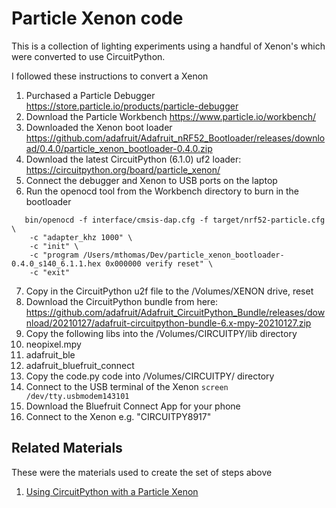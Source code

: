 # Particle Xenon code
This is a collection of lighting experiments using a handful of Xenon's which were converted to use CircuitPython.

I followed these instructions to convert a Xenon

 1. Purchased a Particle Debugger https://store.particle.io/products/particle-debugger
 2. Download the Particle Workbench https://www.particle.io/workbench/
 3. Downloaded the Xenon boot loader https://github.com/adafruit/Adafruit_nRF52_Bootloader/releases/download/0.4.0/particle_xenon_bootloader-0.4.0.zip
 4. Download the latest CircuitPython (6.1.0) uf2 loader: https://circuitpython.org/board/particle_xenon/
 5. Connect the debugger and Xenon to USB ports on the laptop
 6. Run the openocd tool from the Workbench directory to burn in the bootloader
```
   bin/openocd -f interface/cmsis-dap.cfg -f target/nrf52-particle.cfg \
	-c "adapter_khz 1000" \
	-c "init" \
	-c "program /Users/mthomas/Dev/particle_xenon_bootloader-0.4.0_s140_6.1.1.hex 0x000000 verify reset" \
	-c "exit"
```
 7. Copy in the CircuitPython u2f file to the /Volumes/XENON drive, reset
 8. Download the CircuitPython bundle from here: https://github.com/adafruit/Adafruit_CircuitPython_Bundle/releases/download/20210127/adafruit-circuitpython-bundle-6.x-mpy-20210127.zip
 9. Copy the following libs into the /Volumes/CIRCUITPY/lib directory
   1. neopixel.mpy
   2. adafruit_ble
   3. adafruit_bluefruit_connect
 10. Copy the code.py code into /Volumes/CIRCUITPY/ directory
 11. Connect to the USB terminal of the Xenon 
     ```screen /dev/tty.usbmodem143101```
 12. Download the Bluefruit Connect App for your phone
 13. Connect to the Xenon e.g. "CIRCUITPY8917"

## Related Materials
These were the materials used to create the set of steps above

 1. [Using CircuitPython with a Particle Xenon](https://docs.particle.io/tutorials/learn-more/xenon-circuit-python/)


